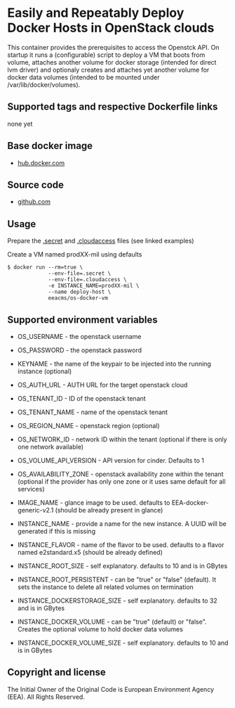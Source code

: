 # Easily and Repeatably Deploy Docker Hosts in OpenStack clouds

This container provides the prerequisites to access the Openstck API. On startup it runs a (configurable) script to deploy a VM that boots from volume, attaches another volume for docker storage (intended for direct lvm driver) and optionaly creates and attaches yet another volume for docker data volumes (intended to be mounted under /var/lib/docker/volumes).

## Supported tags and respective Dockerfile links

none yet

## Base docker image

 - [hub.docker.com](https://hub.docker.com/r/eeacms/os-docker-vm/)

## Source code

  - [github.com](https://github.com/eea/eea.docker.openstack.host/)

## Usage

Prepare the [.secret](https://github.com/eea/eea.docker.openstack.host/blob/master/.secret.example) and [.cloudaccess](https://github.com/eea/eea.docker.openstack.host/blob/master/.cloudaccess.example) files (see linked examples)

Create a VM named prodXX-mil using defaults

    $ docker run --rm=true \
                 --env-file=.secret \
                 --env-file=.cloudaccess \
                 -e INSTANCE_NAME=prodXX-mil \
                 --name deploy-host \
                 eeacms/os-docker-vm


## Supported environment variables

* OS_USERNAME - the openstack username
* OS_PASSWORD - the openstack password
* KEYNAME     - the name of the keypair to be injected into the running instance (optional)

* OS_AUTH_URL           - AUTH URL for the target openstack cloud
* OS_TENANT_ID          - ID of the openstack tenant 
* OS_TENANT_NAME        - name of the openstack tenant 
* OS_REGION_NAME        - openstack region (optional)
* OS_NETWORK_ID		- network ID within the tenant (optional if there is only one network available)
* OS_VOLUME_API_VERSION - API version for cinder. Defaults to 1
* OS_AVAILABILITY_ZONE  - openstack availability zone within the tenant (optional if the provider has only one zone or it uses same default for all services)

* IMAGE_NAME                  - glance image to be used. defaults to EEA-docker-generic-v2.1 (should be already present in glance)
* INSTANCE_NAME               - provide a name for the new instance. A UUID will be generated if this is missing
* INSTANCE_FLAVOR             - name of the flavor to be used. defaults to a flavor named e2standard.x5 (should be already defined)
* INSTANCE_ROOT_SIZE          - self explanatory. defaults to 10 and is in GBytes
* INSTANCE_ROOT_PERSISTENT    - can be "true" or "false" (default). It sets the instance to delete all related volumes on termination
* INSTANCE_DOCKERSTORAGE_SIZE - self explanatory. defaults to 32 and is in GBytes
* INSTANCE_DOCKER_VOLUME      - can be "true" (default) or "false". Creates the optional volume to hold docker data volumes
* INSTANCE_DOCKER_VOLUME_SIZE - self explanatory. defaults to 10 and is in GBytes


## Copyright and license

The Initial Owner of the Original Code is European Environment Agency (EEA).
All Rights Reserved.

